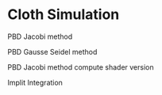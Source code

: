 # Cloth Simulation

PBD Jacobi method

PBD Gausse Seidel method

PBD Jacobi method compute shader version

Implit Integration
 
